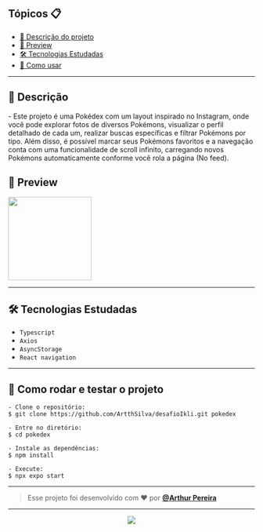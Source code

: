 <h2>Tópicos 📋</h2>

   <p>

   - [📖 Descrição do projeto](#-descrição)
   - [📱 Preview](#-preview)
   - [🛠️ Tecnologias Estudadas](#%EF%B8%8F-tecnologias-estudadas)
   - [🤔 Como usar](#-como-rodar-e-testar-o-projeto)
   </p>

---

<h2>📖 Descrição</h2>

<p>
    -	Este projeto é uma Pokédex com um layout inspirado no Instagram, onde você pode explorar fotos de diversos Pokémons, visualizar o perfil detalhado de cada um, realizar buscas específicas e filtrar Pokémons por tipo. Além disso, é possível marcar seus Pokémons favoritos e a navegação conta com uma funcionalidade de scroll infinito, carregando novos Pokémons automaticamente conforme você rola a página (No feed).
</p>


<h2>📱 Preview</h2>
<img src="https://github.com/user-attachments/assets/1886761c-35c5-47eb-86dc-186b2af5a687" width="170px" /> 

---


<h2>🛠️ Tecnologias Estudadas</h2>

- `Typescript`
- `Axios`
- `AsyncStorage` 
- `React navigation`
   </p>

---

<h2>🤔 Como rodar e testar o projeto</h2>

   ```
   - Clone o repositório:
   $ git clone https://github.com/ArtthSilva/desafioIkli.git pokedex

   - Entre no diretório:
   $ cd pokedex

   - Instale as dependências:
   $ npm install

   - Execute:
   $ npx expo start

   ```


---




   >Esse projeto foi desenvolvido com ❤️ por **[@Arthur Pereira](https://www.linkedin.com/in/arthur-silvap)**

---

   <div align="center">

  <a href="https://www.linkedin.com/in/arthur-silvap" target="_blank"><img src="https://img.shields.io/badge/-LinkedIn-%230077B5?style=for-the-badge&logo=linkedin&logoColor=white" target="_blank"></a> 
 </div>

   </div>